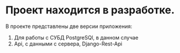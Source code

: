 # Проект находится в разработке.
 
В проекте представлены две версии приложения:

1) Для работы с СУБД PostgreSQl, в данном случае
2) Api, с данными с сервера, Django-Rest-Api 


